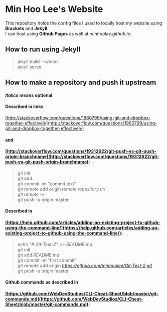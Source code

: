 # Min Hoo Lee's Website
This repository holds the config files I used to locally host my website using **Brackets** and **Jekyll**.  
I can host using **Github Pages** as well at _minhoolee.github.io_.

## How to run using Jekyll
> jekyll build _--watch_  
jekyll serve

## How to make a repository and push it upstream
#### _Italics_ means optional.
#### Described in links  
[http://stackoverflow.com/questions/1960799/using-git-and-dropbox-together-effectively](http://stackoverflow.com/questions/1960799/using-git-and-dropbox-together-effectively)
#### and
#### [http://stackoverflow.com/questions/19312622/git-push-vs-git-push-origin-branchname](http://stackoverflow.com/questions/19312622/git-push-vs-git-push-origin-branchname):
> git init  
git add .  
git commit -m "commit text"  
git remote add origin _remote repository url_  
_git remote -v_  
git push -u origin master

#### Described in 
#### [https://help.github.com/articles/adding-an-existing-project-to-github-using-the-command-line/](https://help.github.com/articles/adding-an-existing-project-to-github-using-the-command-line/): 
> _echo "# Git-Test-2" >> README.md_  
git init  
git add _README.md_  
git commit -m "first commit"  
git remote add origin _https://github.com/minhoolee/Git-Test-2.git_  
git push -u origin master

#### Github commands as described in 
#### [https://github.com/WebDevStudios/CLI-Cheat-Sheet/blob/master/git-commands.md](https://github.com/WebDevStudios/CLI-Cheat-Sheet/blob/master/git-commands.md):
